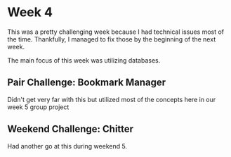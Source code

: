 # Week 4

This was a pretty challenging week because I had technical issues most of the time. Thankfully, I managed to fix those by the beginning of the next week.

The main focus of this week was utilizing databases.

## Pair Challenge: Bookmark Manager

Didn't get very far with this but utilized most of the concepts here in our week 5 group project

## Weekend Challenge: Chitter

Had another go at this during weekend 5.
